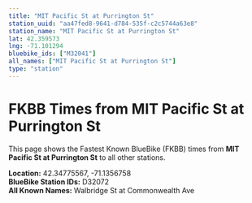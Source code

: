 ```yaml
---
title: "MIT Pacific St at Purrington St"
station_uuid: "aa47fed8-9641-d784-535f-c2c5744a63e8"
station_name: "MIT Pacific St at Purrington St"
lat: 42.359573
lng: -71.101294
bluebike_ids: ["M32041"]
all_names: ["MIT Pacific St at Purrington St"]
type: "station"
---
```


# FKBB Times from MIT Pacific St at Purrington St

This page shows the Fastest Known BlueBike (FKBB) times from **MIT Pacific St at Purrington St** to all other stations.

**Location:** 42.34775567, -71.1356758  
**BlueBike Station IDs:** D32072  
**All Known Names:** Walbridge St at Commonwealth Ave


